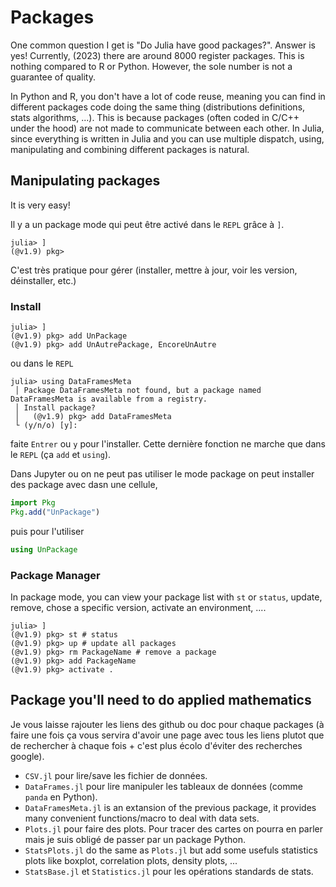 # Packages

One common question I get is "Do Julia have good packages?". Answer is yes!
Currently, (2023) there are around 8000 register packages.
This is nothing compared to R or Python. However, the sole number is not a guarantee of quality.

In Python and R, you don't have a lot of code reuse, meaning you can find in different packages code doing the same thing (distributions definitions, stats algorithms, ...).
This is because packages (often coded in C/C++ under the hood) are not made to communicate between each other.
In Julia, since everything is written in Julia and you can use multiple dispatch, using, manipulating and combining different packages is natural.

## Manipulating packages

It is very easy!

Il y a un package mode qui peut être activé dans le `REPL` grâce à `]`.

```
julia> ]
(@v1.9) pkg> 
```

C'est très pratique pour gérer (installer, mettre à jour, voir les version, déinstaller, etc.)

### Install

```
julia> ]
(@v1.9) pkg> add UnPackage
(@v1.9) pkg> add UnAutrePackage, EncoreUnAutre
```

ou dans le `REPL`

```
julia> using DataFramesMeta
 │ Package DataFramesMeta not found, but a package named DataFramesMeta is available from a registry. 
 │ Install package?
 │   (@v1.9) pkg> add DataFramesMeta
 └ (y/n/o) [y]:
```

faite `Entrer` ou `y` pour l'installer. Cette dernière fonction ne marche que dans le `REPL` (ça `add` et `using`).

Dans Jupyter ou on ne peut pas utiliser le mode package on peut installer des package avec dasn une cellule,

```julia
import Pkg
Pkg.add("UnPackage")
```

puis pour l'utiliser

```julia
using UnPackage
```

### Package Manager

In package mode, you can view your package list with `st` or `status`, update, remove, chose a specific version, activate an environment, ....

```
julia> ]
(@v1.9) pkg> st # status
(@v1.9) pkg> up # update all packages 
(@v1.9) pkg> rm PackageName # remove a package
(@v1.9) pkg> add PackageName
(@v1.9) pkg> activate .
```

<!-- TODO add more -->

## Package you'll need to do applied mathematics

Je vous laisse rajouter les liens des github ou doc pour chaque packages (à faire une fois ça vous servira d'avoir une page avec tous les liens plutot que de rechercher à chaque fois + c'est plus écolo d'éviter des recherches google).

- `CSV.jl` pour lire/save les fichier de données.
- `DataFrames.jl` pour lire manipuler les tableaux de données (comme `panda` en Python).
- `DataFramesMeta.jl` is an extansion of the previous package, it provides many convenient functions/macro to deal with data sets.
- `Plots.jl` pour faire des plots. Pour tracer des cartes on pourra en parler mais je suis obligé de passer par un package Python.
- `StatsPlots.jl` do the same as `Plots.jl` but add some usefuls statistics plots like boxplot, correlation plots, density plots, ...
- `StatsBase.jl` et `Statistics.jl` pour les opérations standards de stats.
